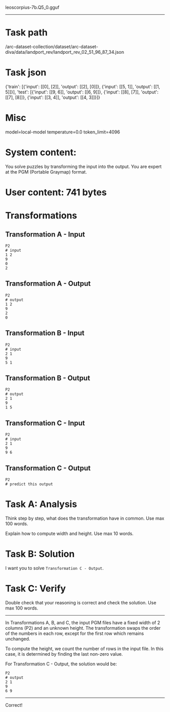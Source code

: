 leoscorpius-7b.Q5_0.gguf

---

# Task path
/arc-dataset-collection/dataset/arc-dataset-diva/data/landport_rev/landport_rev_02_51_96_87_34.json

# Task json
{'train': [{'input': [[0], [2]], 'output': [[2], [0]]}, {'input': [[5, 1]], 'output': [[1, 5]]}], 'test': [{'input': [[9, 6]], 'output': [[6, 9]]}, {'input': [[8], [7]], 'output': [[7], [8]]}, {'input': [[3, 4]], 'output': [[4, 3]]}]}



# Misc
model=local-model
temperature=0.0
token_limit=4096


# System content:
You solve puzzles by transforming the input into the output. You are expert at the PGM (Portable Graymap) format.


# User content: 741 bytes
# Transformations

## Transformation A - Input

```pgm
P2
# input
1 2
9
0
2
```

## Transformation A - Output

```pgm
P2
# output
1 2
9
2
0
```

## Transformation B - Input

```pgm
P2
# input
2 1
9
5 1
```

## Transformation B - Output

```pgm
P2
# output
2 1
9
1 5
```

## Transformation C - Input

```pgm
P2
# input
2 1
9
9 6
```

## Transformation C - Output

```pgm
P2
# predict this output
```

# Task A: Analysis

Think step by step, what does the transformation have in common. Use max 100 words.

Explain how to compute width and height. Use max 10 words.

# Task B: Solution

I want you to solve `Transformation C - Output`.

# Task C: Verify

Double check that your reasoning is correct and check the solution. Use max 100 words.




---

 In Transformations A, B, and C, the input PGM files have a fixed width of 2 columns (P2) and an unknown height. The transformation swaps the order of the numbers in each row, except for the first row which remains unchanged.

To compute the height, we count the number of rows in the input file. In this case, it is determined by finding the last non-zero value.

For Transformation C - Output, the solution would be:
```pgm
P2
# output
2 1
9
6 9
```

---



Correct!

